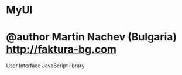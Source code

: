 MyUI
====
@author Martin Nachev (Bulgaria) http://faktura-bg.com
====

User Interface JavaScript library

